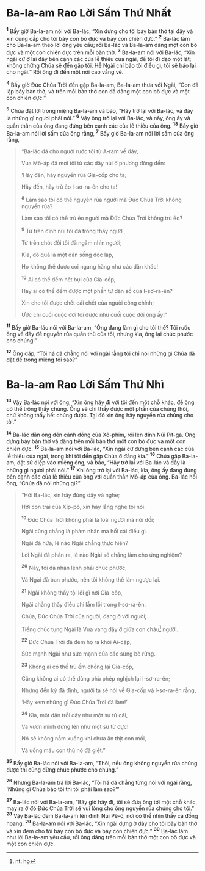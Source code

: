 # Ba-la-am Rao Lời Sấm Thứ Nhất

<sup><b>1</b></sup> Bấy giờ Ba-la-am nói với Ba-lác, “Xin dựng cho tôi bảy bàn thờ tại đây và xin cung cấp cho tôi bảy con bò đực và bảy con chiên đực.” <sup><b>2</b></sup> Ba-lác làm cho Ba-la-am theo lời ông yêu cầu; rồi Ba-lác và Ba-la-am dâng một con bò đực và một con chiên đực trên mỗi bàn thờ. <sup><b>3</b></sup> Ba-la-am nói với Ba-lác, “Xin ngài cứ ở lại đây bên cạnh các của lễ thiêu của ngài, để tôi đi dạo một lát; không chừng Chúa sẽ đến gặp tôi. Hễ Ngài chỉ bảo tôi điều gì, tôi sẽ báo lại cho ngài.” Rồi ông đi đến một nơi cao vắng vẻ.

<sup><b>4</b></sup> Bấy giờ Ðức Chúa Trời đến gặp Ba-la-am, Ba-la-am thưa với Ngài, “Con đã lập bảy bàn thờ, và trên mỗi bàn thờ con đã dâng một con bò đực và một con chiên đực.”

<sup><b>5</b></sup> Chúa đặt lời trong miệng Ba-la-am và bảo, “Hãy trở lại với Ba-lác, và đây là những gì ngươi phải nói.” <sup><b>6</b></sup> Vậy ông trở lại với Ba-lác, và nầy, ông ấy và quần thần của ông đang đứng bên cạnh các của lễ thiêu của ông. <sup><b>18</b></sup> Bấy giờ Ba-la-am nói lời sấm của ông rằng, <sup><b>7</b></sup> Bấy giờ Ba-la-am nói lời sấm của ông rằng,

> “Ba-lác đã cho người rước tôi từ A-ram về đây,
>
> Vua Mô-áp đã mời tôi từ các dãy núi ở phương đông đến:
>
> ‘Hãy đến, hãy nguyền rủa Gia-cốp cho ta;
>
> Hãy đến, hãy trù ẻo I-sơ-ra-ên cho ta!’
>
> <sup><b>8</b></sup> Làm sao tôi có thể nguyền rủa người mà Ðức Chúa Trời không nguyền rủa?
>
> Làm sao tôi có thể trù ẻo người mà Ðức Chúa Trời không trù ẻo?
>
> <sup><b>9</b></sup> Từ trên đỉnh núi tôi đã trông thấy người,
>
> Từ trên chót đồi tôi đã ngắm nhìn người;
>
> Kìa, đó quả là một dân sống độc lập,
>
> Họ không thể được coi ngang hàng như các dân khác!
>
> <sup><b>10</b></sup> Ai có thể đếm hết bụi của Gia-cốp,
>
> Hay ai có thể đếm được một phần tư dân số của I-sơ-ra-ên?
>
> Xin cho tôi được chết cái chết của người công chính;
>
> Ước chi cuối cuộc đời tôi được như cuối cuộc đời ông ấy!”

<sup><b>11</b></sup> Bấy giờ Ba-lác nói với Ba-la-am, “Ông đang làm gì cho tôi thế? Tôi rước ông về đây để nguyền rủa quân thù của tôi, nhưng kìa, ông lại chúc phước cho chúng!”

<sup><b>12</b></sup> Ông đáp, “Tôi há đã chẳng nói với ngài rằng tôi chỉ nói những gì Chúa đã đặt để trong miệng tôi sao?”

# Ba-la-am Rao Lời Sấm Thứ Nhì

<sup><b>13</b></sup> Vậy Ba-lác nói với ông, “Xin ông hãy đi với tôi đến một chỗ khác, để ông có thể trông thấy chúng. Ông sẽ chỉ thấy được một phần của chúng thôi, chứ không thấy hết chúng được. Tại đó xin ông hãy nguyền rủa chúng cho tôi.”

<sup><b>14</b></sup> Ba-lác dẫn ông đến cánh đồng của Xô-phim, rồi lên đỉnh Núi Pít-ga. Ông dựng bảy bàn thờ và dâng trên mỗi bàn thờ một con bò đực và một con chiên đực. <sup><b>15</b></sup> Ba-la-am nói với Ba-lác, “Xin ngài cứ đứng bên cạnh các của lễ thiêu của ngài, trong khi tôi đến gặp Chúa ở đằng kia.” <sup><b>16</b></sup> Chúa gặp Ba-la-am, đặt sứ điệp vào miệng ông, và bảo, “Hãy trở lại với Ba-lác và đây là những gì ngươi phải nói.” <sup><b>17</b></sup> Khi ông trở lại với Ba-lác, kìa, ông ấy đang đứng bên cạnh các của lễ thiêu của ông với quần thần Mô-áp của ông. Ba-lác hỏi ông, “Chúa đã nói những gì?”

> “Hỡi Ba-lác, xin hãy đứng dậy và nghe;
>
> Hỡi con trai của Xíp-pô, xin hãy lắng nghe tôi nói:
>
> <sup><b>19</b></sup> Ðức Chúa Trời không phải là loài người mà nói dối;
>
> Ngài cũng chẳng là phàm nhân mà hối cải điều gì.
>
> Ngài đã hứa, lẽ nào Ngài chẳng thực hiện?
>
> Lời Ngài đã phán ra, lẽ nào Ngài sẽ chẳng làm cho ứng nghiệm?
>
> <sup><b>20</b></sup> Nầy, tôi đã nhận lệnh phải chúc phước,
>
> Và Ngài đã ban phước, nên tôi không thể làm ngược lại.
>
> <sup><b>21</b></sup> Ngài không thấy tội lỗi gì nơi Gia-cốp,
>
> Ngài chẳng thấy điều chi lầm lỗi trong I-sơ-ra-ên.
>
> Chúa, Ðức Chúa Trời của người, đang ở với người;
>
> Tiếng chúc tụng Ngài là Vua vang dậy ở giữa con cháu[^1-996ddc75-1daa-4205-8dae-b598f5d1a85c] người.
>
> <sup><b>22</b></sup> Ðức Chúa Trời đã đem họ ra khỏi Ai-cập,
>
> Sức mạnh Ngài như sức mạnh của các sừng bò rừng.
>
> <sup><b>23</b></sup> Không ai có thể trù ếm chống lại Gia-cốp,
>
> Cũng không ai có thể dùng phù phép nghịch lại I-sơ-ra-ên;
>
> Nhưng đến kỳ đã định, người ta sẽ nói về Gia-cốp và I-sơ-ra-ên rằng,
>
> ‘Hãy xem những gì Ðức Chúa Trời đã làm!’
>
> <sup><b>24</b></sup> Kìa, một dân trỗi dậy như một sư tử cái,
>
> Và vươn mình đứng lên như một sư tử đực!
>
> Nó sẽ không nằm xuống khi chưa ăn thịt con mồi,
>
> Và uống máu con thú nó đã giết.”

<sup><b>25</b></sup> Bấy giờ Ba-lác nói với Ba-la-am, “Thôi, nếu ông không nguyền rủa chúng được thì cũng đừng chúc phước cho chúng.”

<sup><b>26</b></sup> Nhưng Ba-la-am trả lời Ba-lác, “Tôi há đã chẳng từng nói với ngài rằng, ‘Những gì Chúa bảo tôi thì tôi phải làm sao?’”

<sup><b>27</b></sup> Ba-lác nói với Ba-la-am, “Bây giờ hãy đi, tôi sẽ đưa ông tới một chỗ khác, may ra ở đó Ðức Chúa Trời sẽ vui lòng cho ông nguyền rủa chúng cho tôi.” <sup><b>28</b></sup> Vậy Ba-lác đem Ba-la-am lên đỉnh Núi Pê-ô, nơi có thể nhìn thấy cả đồng hoang. <sup><b>29</b></sup> Ba-la-am nói với Ba-lác, “Xin ngài dựng ở đây cho tôi bảy bàn thờ và xin đem cho tôi bảy con bò đực và bảy con chiên đực.” <sup><b>30</b></sup> Ba-lác làm như lời Ba-la-am yêu cầu, rồi ông dâng trên mỗi bàn thờ một con bò đực và một con chiên đực.

[^1-996ddc75-1daa-4205-8dae-b598f5d1a85c]: nt: họ
